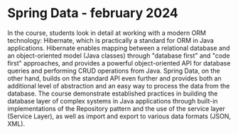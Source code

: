 # Spring Data - february 2024
In the course, students look in detail at working with a modern ORM technology: Hibernate, which is practically a standard for ORM in Java applications.
Hibernate enables mapping between a relational database and an object-oriented model (Java classes) through "database first" and "code first" approaches, and provides a powerful object-oriented API
for database queries and performing CRUD operations from Java.
Spring Data, on the other hand, builds on the standard API even further and provides both an additional level of abstraction and an easy way to process the data from the database.
The course demonstrate established practices in building the database layer of complex systems in Java applications through built-in implementations
of the Repository pattern and the use of the service layer (Service Layer), as well as import and export to various data formats (JSON, XML).
